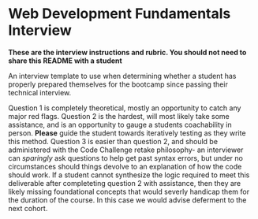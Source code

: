 # Web Development Fundamentals Interview

**These are the interview instructions and rubric. You should not need to share this README with a student**

An interview template to use when determining whether a student has properly prepared themselves for the bootcamp since passing their technical interview.

Question 1 is completely theoretical, mostly an opportunity to catch any major red flags.
Question 2 is the hardest, will most likely take some assistance, and is an opportunity to gauge a students coachability in person. **Please** guide the student towards iteratively testing as they write this method.
Question 3 is easier than question 2, and should be administered with the Code Challenge retake philosophy- an interviewer can *sparingly* ask questions to help get past syntax errors, but under no circumstances should things devolve to an explanation of how the code should work. If a student cannot synthesize the logic required to meet this deliverable after completeting question 2 with assistance, then they are likely missing foundational concepts that would severly handicap them for the duration of the course. In this case we would advise deferment to the next cohort.